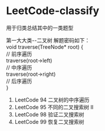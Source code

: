 # LeetCode-classify
用于归类总结其中的一类题型

第一大大类--二叉树
解题密码如下：  
void traverse(TreeNode* root) {  
    // 前序遍历  
    traverse(root->left)  
    // 中序遍历  
    traverse(root->right)  
    // 后序遍历  
}  

1. LeetCode 94 二叉树的中序遍历
2. LeetCode 95 不同的二叉搜索树 II
3. LeetCode 98 验证二叉搜索树
4. LeetCode 99 恢复二叉搜索树
